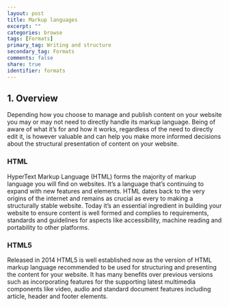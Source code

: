 ```yaml
---
layout: post
title: Markup languages
excerpt: ""
categories: browse
tags: [Formats]
primary_tag: Writing and structure
secondary_tag: Formats
comments: false
share: true
identifier: formats
---
```

## 1. Overview
Depending how you choose to manage and publish content on your website you may or may not need to directly handle its markup language. Being of aware of what it’s for and how it works, regardless of the need to directly edit it, is however valuable and can help you make more informed decisions about the structural presentation of content on your website.

### HTML 
HyperText Markup Language (HTML) forms the majority of markup language you will find on websites. It’s a language that’s continuing to expand with new features and elements. HTML dates back to the very origins of the internet and remains as crucial as every to making a structurally stable website. Today it’s an essential ingredient in building your website to ensure content is well formed and complies to requirements, standards and guidelines for aspects like accessibility, machine reading and portability to other platforms.

### HTML5
Released in 2014 HTML5 is well established now as the version of HTML markup language recommended to be used for structuring and presenting the content for your website. It has many benefits over previous versions such as incorporating features for the supporting latest multimedia components like video, audio and standard document features including article, header and footer elements.